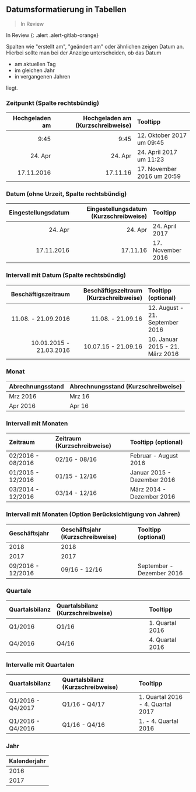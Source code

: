 ## Datumsformatierung in Tabellen

> In Review

<div>
In Review
{: .alert .alert-gitlab-orange}
</div>

Spalten wie "erstellt am", "geändert am" oder ähnlichen zeigen Datum an. Hierbei sollte man bei der Anzeige unterscheiden, ob das Datum
 - am aktuellen Tag
 - im gleichen Jahr
 - in vergangenen Jahren

liegt.

### Zeitpunkt (Spalte rechtsbündig)
| Hochgeladen am | Hochgeladen am (Kurzschreibweise) | Tooltipp |
|-:|-:|:-|
| 9:45 | 9:45	| 12. Oktober 2017 um 09:45 |
| 24. Apr | 24. Apr | 24. April 2017 um 11:23 |
| 17.11.2016 | 17.11.16 | 17. November 2016 um 20:59 |

### Datum (ohne Urzeit, Spalte rechtsbündig)
| Eingestellungsdatum | Eingestellungsdatum (Kurzschreibweise) | Tooltipp |
|-:|-:|:-|
| 24. Apr	| 24. Apr	| 24. April 2017 |
| 17.11.2016| 17.11.16	| 17. November 2016 |

### Intervall mit Datum (Spalte rechtsbündig)
| Beschäftigszeitraum | Beschäftigszeitraum (Kurzschreibweise) | Tooltipp (optional) |
|-:|-:|:-|
| 11.08. - 21.09.2016	| 11.08. - 21.09.16	| 12. August - 21. September 2016 |
| 10.01.2015 - 21.03.2016	| 10.07.15 - 21.09.16	| 10. Januar 2015 - 21. März 2016 |

### Monat
| Abrechnungsstand | Abrechnungsstand (Kurzschreibweise) | 
:-|:-|
| Mrz 2016	| Mrz 16 | 
| Apr 2016	| Apr 16 | 

### Intervall mit Monaten
| Zeitraum | Zeitraum (Kurzschreibweise) | Tooltipp (optional) |
|:-|:-|:-|
| 02/2016 - 08/2016	| 02/16 - 08/16	| Februar - August 2016 | 
| 01/2015 - 12/2016	| 01/15 - 12/16	| Januar 2015 - Dezember 2016 | 
| 03/2014 - 12/2016	| 03/14 - 12/16	| März 2014 - Dezember 2016 | 

### Intervall mit Monaten (Option Berücksichtigung von Jahren)
| Geschäftsjahr | Geschäftsjahr (Kurzschreibweise) | Tooltipp (optional) |
|:-|:-|:-|
| 2018	| 2018	| | 
| 2017	| 2017	| | 
| 09/2016 - 12/2016	| 09/16 - 12/16	| September - Dezember 2016 | 

### Quartale
| Quartalsbilanz | Quartalsbilanz (Kurzschreibweise) | Tooltipp | 
|:-|:-|:-|
| Q1/2016	| Q1/16	| 1. Quartal 2016 | 
| Q4/2016	| Q4/16	| 4. Quartal 2016 | 

### Intervalle mit Quartalen
| Quartalsbilanz | Quartalsbilanz (Kurzschreibweise) | Tooltipp | 
|:-|:-|:-|
| Q1/2016 - Q4/2017	| Q1/16 - Q4/17	| 1. Quartal 2016 - 4. Quartal 2017 | 
| Q1/2016 - Q4/2016	| Q1/16 - Q4/16	| 1. - 4. Quartal 2016 | 

### Jahr
|  Kalenderjahr | 
|:-|
| 2016 | 
| 2017 | 



